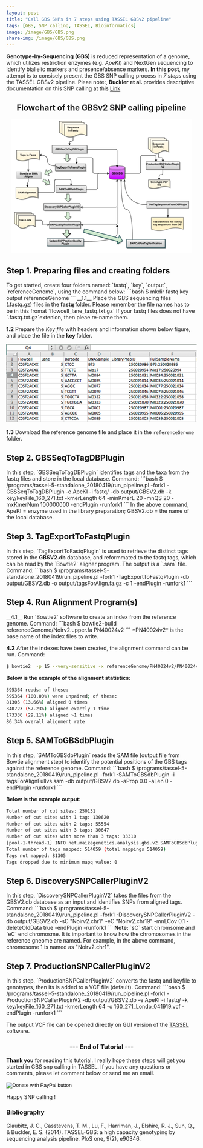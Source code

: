 ```yaml
---
layout: post
title: "Call GBS SNPs in 7 steps using TASSEL GBSv2 pipeline"
tags: [GBS, SNP calling, TASSEL, Bioinformatics]
image: /image/GBS/GBS.png
share-img: /image/GBS/GBS.png
---
```


__Genotype-by-Sequencing (GBS)__ is reduced representation of a genome, which utilizes restriction enzymes (e.g. *ApeKI*) and NextGen sequencing to identify biallelic markers and presence/absence markers. __In this post__, my attempt is to consisely present the GBS SNP calling process in *7 steps* using the TASSEL GBSv2 pipeline. Pleae note:, <strong>Buckler et al. </strong> provides descriptive documentation on this SNP calling at this <a href="https://www.maizegenetics.net/tassel"> Link </a>

<center> <h2> Flowchart of the GBSv2 SNP calling pipeline </h2></center>
<center><img style="max-width:95%" src="/image/GBS/gbsv2pipeline.png" width="auto" height="auto"></center>

<h2> Step 1. Preparing files and creating folders </h2>
To get started, create four folders named: `fastq`, `key`, `output`, `referenceGenome`, using the command below:
```bash
$ mkdir fastq  key  output  referenceGenome
```
__1.1__ Place the GBS sequencing files (.fastq.gz) files in the <strong> fastq </strong> folder. Please remember the file names has to be in this fromat `flowcell_lane_fastq.txt.gz` If your fastq files does not have `.fastq.txt.gz`extenion, then pleae re-name them. 

__1.2__ Prepare the *Key file* with headers and information shown below figure, and place the file in the <strong> key </strong> folder.
<center><img src="/image/GBS/keyfile.png"></center>

__1.3__ Download the reference genome file and place it in the `referenceGenome` folder.

<h2> Step 2. GBSSeqToTagDBPlugin</h2>
In this step, `GBSSeqToTagDBPlugin` identifies tags and the taxa from the fastq files and store in the local database. 
Command:
```bash
$ /programs/tassel-5-standalone_20180419/run_pipeline.pl -fork1 -GBSSeqToTagDBPlugin -e ApeKI -i fastq/ -db output/GBSV2.db -k key/keyFile_160_271.txt -kmerLength 64 -minKmerL 20 -mnQS 20 -mxKmerNum 100000000 -endPlugin -runfork1
```
In the above command, ApeKI = enzyme used in the library preparation; GBSV2.db = the name of the local database.

<h2> Step 3. TagExportToFastqPlugin </h2>
In this step, `TagExportToFastqPlugin` is used to retrieve the distinct tags stored in the <strong>GBSV2.db</strong> database, and reformmated to the fastq tags, which can be read by the `Bowtie2` aligner program. The output is a `.sam` file.
Command:
```bash
$ /programs/tassel-5-standalone_20180419/run_pipeline.pl -fork1 -TagExportToFastqPlugin -db output/GBSV2.db -o output/tagsForAlign.fa.gz -c 1 -endPlugin  -runfork1
```
<h2> Step 4. Run Alignment Program(s) </h2>
__4.1__ Run `Bowtie2` software to create an index from the reference genome.
Command:
```bash
$ bowtie2-build referenceGenome/Noirv2.upper.fa PN40024v2
```
*PN40024v2* is the base name of the index files to write.

__4.2__ After the indexes have been created, the alignment command can be run.
Command:
```bash
$ bowtie2  -p 15 --very-sensitive -x referenceGenome/PN40024v2/PN40024v2 -U output/tagsForAlign.fa.gz -S tagsForAlignFullvs.sam
```
<strong> Below is the example of the alignment statistics: </strong>
```bash
595364 reads; of these:
595364 (100.00%) were unpaired; of these:
81305 (13.66%) aligned 0 times
340723 (57.23%) aligned exactly 1 time
173336 (29.11%) aligned >1 times
86.34% overall alignment rate
```

<h2> Step 5. SAMToGBSdbPlugin </h2>
In this step, `SAMToGBSdbPlugin` reads the SAM file (output file from Bowtie alignment step) to identify the potential positions of the GBS tags against the reference genome.
Command:
```bash
$ /programs/tassel-5-standalone_20180419/run_pipeline.pl -fork1 -SAMToGBSdbPlugin -i tagsForAlignFullvs.sam -db output/GBSV2.db -aProp 0.0 -aLen 0  -endPlugin  -runfork1
```

<strong> Below is the example output: </strong>
```bash
Total number of cut sites: 250131
Number of cut sites with 1 tag: 130620
Number of cut sites with 2 tags: 55554
Number of cut sites with 3 tags: 30647
Number of cut sites with more than 3 tags: 33310
[pool-1-thread-1] INFO net.maizegenetics.analysis.gbs.v2.SAMToGBSdbPlugin - Finished reading SAM file and adding tags to DB.
Total number of tags mapped: 514059 (total mappings 514059)
Tags not mapped: 81305
Tags dropped due to minimum mapq value: 0
```

<h2> Step 6. DiscoverySNPCallerPluginV2 </h2>
In this step, `DiscoverySNPCallerPluginV2` takes the files from the GBSV2.db database as an input and identifies SNPs from aligned tags. 
Command:
```bash 
$ /programs/tassel-5-standalone_20180419/run_pipeline.pl -fork1 -DiscoverySNPCallerPluginV2 -db output/GBSV2.db -sC "Noirv2.chr1" -eC "Noirv2.chr19" -mnLCov 0.1 -deleteOldData true  -endPlugin  -runfork1
```
<strong> Note:</strong> `sC` start chromsome and `eC` end chromosme. It is important to know how the chromosomes in the reference gneome are named. For example, in the above command, chromosome 1 is named as "Noirv2.chr1".

<h2>Step 7. ProductionSNPCallerPluginV2</h2>
In this step, `ProductionSNPCallerPluginV2` converts the fastq and keyfile to genotypes, then its is added to a VCF file (default). 
Command:
```bash
$ /programs/tassel-5-standalone_20180419/run_pipeline.pl -fork1 -ProductionSNPCallerPluginV2 -db output/GBSV2.db -e ApeKI -i fastq/ -k key/keyFile_160_271.txt -kmerLength 64 -o 160_271_Londo_041919.vcf  -endPlugin  -runfork1
```

The output VCF file can be opened directly on GUI version of the <a href="https://www.maizegenetics.net/tassel">TASSEL <a/>software.
	
<center><h3> --- End of Tutorial --- </h3></center>

__Thank you__ for reading this tutorial. I really hope these steps will get you started in GBS snp calling in TASSEL. If you have any questions or comments, please let comment below or send me an email. 

<form action="https://www.paypal.com/cgi-bin/webscr" method="post" target="_top">
<input type="hidden" name="cmd" value="_donations" />
<input type="hidden" name="business" value="8ZF7YRTZ42EKU" />
<input type="hidden" name="item_name" value="To support education for all." />
<input type="hidden" name="currency_code" value="USD" />
<input type="image" src="https://www.paypalobjects.com/en_US/i/btn/btn_donateCC_LG.gif" border="0" name="submit" title="PayPal - The safer, easier way to pay online!" alt="Donate with PayPal button" />
<img alt="" border="0" src="https://www.paypal.com/en_US/i/scr/pixel.gif" width="1" height="1" />
</form>

Happy SNP calling !


<h3> Bibliography </h3>
Glaubitz, J. C., Casstevens, T. M., Lu, F., Harriman, J., Elshire, R. J., Sun, Q., & Buckler, E. S. (2014). TASSEL-GBS: a high capacity genotyping by sequencing analysis pipeline. PloS one, 9(2), e90346.

<!-- Global site tag (gtag.js) - Google Analytics -->
<script async src="https://www.googletagmanager.com/gtag/js?id=UA-123359651-1"></script>
<script>
  window.dataLayer = window.dataLayer || [];
  function gtag(){dataLayer.push(arguments);}
  gtag('js', new Date());
  gtag('config', 'UA-123359651-1');
</script>

<script async src="//pagead2.googlesyndication.com/pagead/js/adsbygoogle.js"></script>
<script>
  (adsbygoogle = window.adsbygoogle || []).push({
    google_ad_client: "ca-pub-5126027065024936",
    enable_page_level_ads: true
  });
</script>

